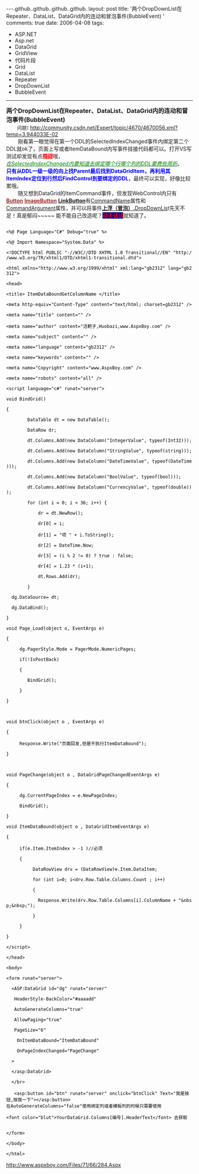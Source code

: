 ---.github..github..github..github.
layout: post
title: '两个DropDownList在Repeater、DataList、DataGrid内的连动和冒泡事件(BubbleEvent) '
comments: true
date: 2006-04-08
tags:
- ASP.NET
- Asp.net
- DataGrid
- GridView
- 代码片段
- Grid
- DataList
- Repeater
- DropDownList
- BubbleEvent
---

<p><span style="font-size: medium;"><strong>两个DropDownList在Repeater、DataList、DataGrid内的连动和冒泡事件(BubbleEvent)<br /></strong><span style="font-size: small;">        问题</span><strong>:</strong></span> <a href="http://community.csdn.net/Expert/topic/4670/4670056.xml?temp=3.944033E-02" target="_blank">http://community.csdn.net/Expert/topic/4670/4670056.xml?temp=3.944033E-02</a><br />        刚看第一眼觉得在第一个DDL的SelectedIndexChanged事件内绑定第二个DDL就ok了，页面上写或者ItemDataBound内写事件挂接代码都可以。打开VS写测试却发现有点<span style="color: #ff0000;"><strong><span style="text-decoration: underline;">障碍</span></strong></span>哦，<br /><span style="color: #008000;"><span style="text-decoration: underline;"><em>在SelectedIndexChanged内要知道去绑定哪个行哪个列的DDL要费些周折</em></span></span>。<br /><strong><span style="color: #0000ff;">只有从DDL一级一级的向上找Parent最后找到DataGridItem，再利用其ItemIndex定位到行然后FindControl到要绑定的DDL</span></strong>，最终可以实现，好像比较累哦。<br />        随又想到DataGrid的ItemCommand事件，但发现WebControl内只有<a href="http://msdn.microsoft.com/library/chs/default.asp?url=/library/CHS/cpref/html/frlrfSystemWebUIWebControlsButtonClassTopic.asp"><strong><span style="color: #a52a2a;">Button</span></strong></a><span style="color: #a52a2a;"> </span><a href="http://msdn.microsoft.com/library/chs/default.asp?url=/library/CHS/cpref/html/frlrfSystemWebUIWebControlsImageButtonClassTopic.asp"><strong><span style="color: #a52a2a;">ImageButton</span></strong></a><span style="color: #a52a2a;"> <strong><span style="text-decoration: underline;"><a href="http://msdn.microsoft.com/library/chs/default.asp?url=/library/CHS/cpref/html/frlrfsystemwebuiwebcontrolslinkbuttonclasstopic.asp">LinkButton</a></span></strong></span>有<a href="http://msdn.microsoft.com/library/chs/default.asp?url=/library/CHS/cpref/html/frlrfsystemwebuiwebcontrolslinkbuttonclasscommandnametopic.asp">CommandName</a>属性和 <a href="http://msdn.microsoft.com/library/chs/default.asp?url=/library/CHS/cpref/html/frlrfsystemwebuiwebcontrolslinkbuttonclasscommandargumenttopic.asp">CommandArgument</a>属性，并可以将事件<span style="text-decoration: underline;"><strong><a href="http://msdn.microsoft.com/library/chs/default.asp?url=/library/CHS/cpguide/html/cpconbubblingcommandevent.asp">上浮（冒泡）</a>.</strong></span><a href="http://msdn.microsoft.com/library/chs/default.asp?url=/library/CHS/cpref/html/frlrfsystemwebuiwebcontrolsdropdownlistclasstopic.asp">DropDownLis</a>t先天不足！真是郁闷~~~~~ 能不能自己改造呢？<span style="color: #ff0000; background-color: #000080;"><strong>动手试试</strong></span>就知道了。</p>
<code><span style="color: #000000">
&lt;%@ Page Language="C#" Debug="true" %&gt;
<br />&lt;%@ Import Namespace="System.Data" %&gt;
<br />&lt;!DOCTYPE html PUBLIC "-//W3C//DTD XHTML 1.0 Transitional//EN" "http://www.w3.org/TR/xhtml1/DTD/xhtml1-transitional.dtd"&gt;
<br />&lt;html xmlns="http://www.w3.org/1999/xhtml" xml:lang="gb2312" lang="gb2312"&gt;
<br />&lt;head&gt;
<br />&lt;title&gt; ItemDataBoundGetColumnName &lt;/title&gt;
<br />&lt;meta http-equiv="Content-Type" content="text/html; charset=gb2312" /&gt;
<br />&lt;meta name="title" content="" /&gt;
<br />&lt;meta name="author" content="活靶子,Huobazi,www.AspxBoy.com" /&gt;
<br />&lt;meta name="subject" content="" /&gt;
<br />&lt;meta name="language" content="gb2312" /&gt;
<br />&lt;meta name="keywords" content="" /&gt;
<br />&lt;meta name="Copyright" content="www.AspxBoy.com" /&gt;
<br />&lt;meta name="robots" content="all" /&gt;<br /><br />&lt;script language="c#" runat="server"&gt;
<br />void BindGrid()
<br />{
<br />        DataTable dt = new DataTable();
<br />        DataRow dr;
<br />        dt.Columns.Add(new DataColumn("IntegerValue", typeof(Int32)));
<br />        dt.Columns.Add(new DataColumn("StringValue", typeof(string)));
<br />        dt.Columns.Add(new DataColumn("DateTimeValue", typeof(DateTime)));
<br />        dt.Columns.Add(new DataColumn("BoolValue", typeof(bool)));
<br />        dt.Columns.Add(new DataColumn("CurrencyValue", typeof(double)));
<br />        for (int i = 0; i &lt; 36; i++) {
<br />            dr = dt.NewRow();
<br />            dr[0] = i;
<br />            dr[1] = "项 " + i.ToString();
<br />            dr[2] = DateTime.Now;
<br />            dr[3] = (i % 2 != 0) ? true : false;
<br />            dr[4] = 1.23 * (i+1);
<br />            dt.Rows.Add(dr);
<br />        }
<br />  dg.DataSource= dt;
<br />  dg.DataBind();
<br />}
<br />void Page_Load(object o, EventArgs e)
<br />{
<br />     dg.PagerStyle.Mode = PagerMode.NumericPages;
<br />     if(!IsPostBack)
<br />     {
<br />        BindGrid();
<br />     }
<br />}
<br /> 
<br />void btnClick(object o , EventArgs e)
<br />{
<br />     Response.Write("页面回发,但是不执行ItemDataBound");
<br />}
<br /> 
<br />void PageChange(object o , DataGridPageChangedEventArgs e)
<br />{
<br />     dg.CurrentPageIndex = e.NewPageIndex;
<br />     BindGrid();
<br />}
<br />void ItemDataBound(object o , DataGridItemEventArgs e)
<br />{
<br />     if(e.Item.ItemIndex &gt; -1 )//必须
<br />     {
<br />          DataRowView drv = (DataRowView)e.Item.DataItem;
<br />          for (int i=0; i&lt;drv.Row.Table.Columns.Count ; i++)
<br />          { 
<br />            Response.Write(drv.Row.Table.Columns[i].ColumnName + "&amp;nbsp;&amp;nbsp;");
<br />          }
<br />     }
<br />}
<br />&lt;/script&gt;<br /><br />&lt;/head&gt;
<br />&lt;body&gt;
<br />&lt;form runat="server"&gt;
<br />  &lt;ASP:DataGrid id="dg" runat="server"      
<br />   HeaderStyle-BackColor="#aaaadd"
<br />   AutoGenerateColumns="true"
<br />   AllowPaging="true"
<br />   PageSize="6"
<br />    OnItemDataBound="ItemDataBound"
<br />    OnPageIndexChanged="PageChange"
<br />  &gt;
<br />  &lt;/asp:DataGrid&gt;
<br />  &lt;/br&gt;
<br />   &lt;asp:button id="btn" runat="server" onclick="btnClick" Text="我是按钮,按我一下"&gt;&lt;/asp:button&gt;<br />在AutoGenerateColumns="false"使用绑定列或者模板列的时候只需要使用 <br /><br />&lt;font color="blut"&gt;YourDataGrid.Columns[编号].HeaderText&lt;/font&gt; 去获取
<br />  <br />&lt;/form&gt;
<br />&lt;/body&gt;
<br />&lt;/html&gt;</span>
</code><p><a href="http://www.aspxboy.com/Files/71/66/284.Aspx" target="_blank">http://www.aspxboy.com/Files/71/66/284.Aspx</a></p>
<p> </p>				
